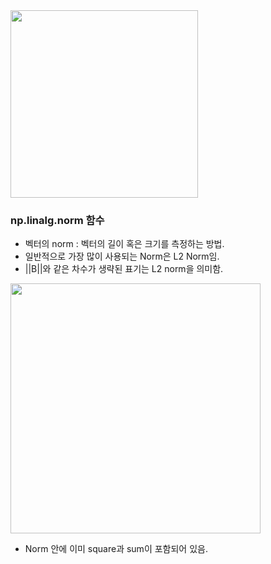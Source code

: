 

<img src="https://github.com/sandartchip/TIL/assets/15938354/9711ff3b-73f5-4947-b4d5-760b8bb15bcc" width="300px"/>

### np.linalg.norm 함수

- 벡터의 norm : 벡터의 길이 혹은 크기를 측정하는 방법.
- 일반적으로 가장 많이 사용되는 Norm은 L2 Norm임.
- ||B||와 같은 차수가 생략된 표기는 L2 norm을 의미함. 


<img src="https://github.com/sandartchip/TIL/assets/15938354/d679b3f5-4ead-48d8-9cc6-22f3b89a3603" width="400px" />


- Norm 안에 이미 square과 sum이 포함되어 있음.

